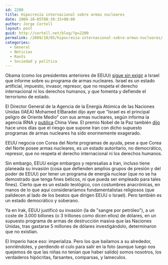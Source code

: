 ```yaml
---
id: 2200
title: Hipocresía internacional sobre armas nucleares
date: 2009-10-05T08:39:33+00:00
author: Jorge Cortell
layout: post
guid: http://cortell.net/blog/?p=2200
permalink: /2009/10/05/hipocresia-internacional-sobre-armas-nucleares/
categories:
  - General
  - Noticias
  - Rants
  - Sociedad y polí­tica
---
```

Obama (como los presidentes anteriores de EEUU) <a title="http://www.elmundo.es/elmundo/2009/10/02/internacional/1254502463.html" href="http://www.elmundo.es/elmundo/2009/10/02/internacional/1254502463.html" target="_blank">sigue sin exigir</a> a Israel que informe sobre su programa de armas nucleares. Israel es un estado artificial, impuesto, invasor, represor, que no respeta el derecho internacional ni los derechos humanos, y que fomenta y defiende el terrorismo de estado.

El Director General de la Agencia de la Energía Atómica de las Naciones Unidas (IAEA) Mohamed ElBaradei dijo ayer que "Israel es el principal peligro de Oriente Medio" con sus armas nucleares, según informa la agencia IRNA y <a title="http://news.xinhuanet.com/english/2009-10/04/content_12181647.htm" href="http://news.xinhuanet.com/english/2009-10/04/content_12181647.htm" target="_blank">publica</a> China View. El premio Nobel de la Paz también <a title="http://www.publico.es/internacional/248184/iran/nuclear/elbaradei" href="http://www.publico.es/internacional/248184/iran/nuclear/elbaradei" target="_blank">dijo</a> hace unos días que el riesgo que supone Iran con dicho supuesto programas de armas nucleares ha sido enormemente exagerado.

EEUU negocia con Corea del Norte programas de ayuda, pese a que Corea del Norte posee armas nucleares, es un estado autoritario, no democrático, represor, que no respeta el derecho internacional ni los derechos humanos.

Sin embargo, EEUU exige embargos y represalias a Iran, incluso tiene planeada su invasión (cosa que defienden amplios grupos de presión y del poder de EEUU) por tener un programa de energía nuclear (que no se ha demostrado que tenga fines bélicos, ni que pueda ser empleado para tales fines). Cierto que es un estado teológico, con costumbres anacrónicas, en manos de lo que aquí consideraríamos fundamentalistas religiosos (que palidecen al lado de los beatos que dirigen EEUU o Israel). Pero también es un estado democrático y soberano.

Ya en Irak, EEUU justificó su invasión (la de "sangre por petróleo"), a un coste de 3.000 billones (o 3 trillones como dicen ellos) de dólares, en un supuesto programa de armas de destrucción masiva que las Naciones Unidas, tras gastarse 5 millones de dólares investigándolo, determinaron que no existían.

El Imperio hace eso: imperializa. Pero los que bailamos a su alrededor, sonriéndoles, y perdiendo el culo para salir en la foto (aunque luego nos quejemos de que las niñas no tenían que haber salido) somos nosotros, los verdaderos hipócritas, farsantes, comparsas, y lameculos.